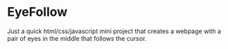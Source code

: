 # EyeFollow
Just a quick html/css/javascript mini project that creates a webpage with a pair of eyes in the middle that follows the cursor.
